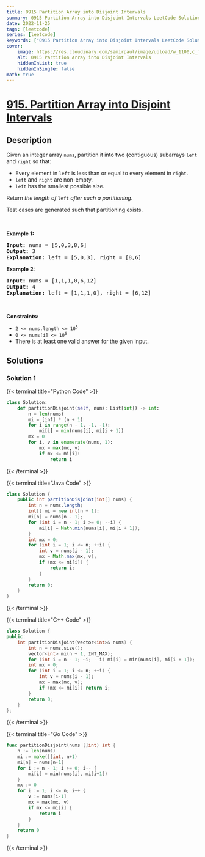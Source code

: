 ```yaml
---
title: 0915 Partition Array into Disjoint Intervals
summary: 0915 Partition Array into Disjoint Intervals LeetCode Solution Explained
date: 2022-11-25
tags: [leetcode]
series: [leetcode]
keywords: ["0915 Partition Array into Disjoint Intervals LeetCode Solution Explained in all languages", "0915 Partition Array into Disjoint Intervals", "LeetCode", "leetcode solution in Python3 C++ Java Go PHP Ruby Swift TypeScript Rust C# JavaScript C", "GeeksforGeeks", "InterviewBit", "Coding Ninjas", "HackerRank", "HackerEarth", "CodeChef", "TopCoder", "AlgoExpert", "freeCodeCamp", "Codeforces", "GitHub", "AtCoder", "Samir Paul"]
cover:
    image: https://res.cloudinary.com/samirpaul/image/upload/w_1100,c_fit,co_rgb:FFFFFF,l_text:Arial_75_bold:0915 Partition Array into Disjoint Intervals - Solution Explained/problem-solving.webp
    alt: 0915 Partition Array into Disjoint Intervals
    hiddenInList: true
    hiddenInSingle: false
math: true
---
```



# [915. Partition Array into Disjoint Intervals](https://leetcode.com/problems/partition-array-into-disjoint-intervals)


## Description

<p>Given an integer array <code>nums</code>, partition it into two (contiguous) subarrays <code>left</code> and <code>right</code> so that:</p>

<ul>
	<li>Every element in <code>left</code> is less than or equal to every element in <code>right</code>.</li>
	<li><code>left</code> and <code>right</code> are non-empty.</li>
	<li><code>left</code> has the smallest possible size.</li>
</ul>

<p>Return <em>the length of </em><code>left</code><em> after such a partitioning</em>.</p>

<p>Test cases are generated such that partitioning exists.</p>

<p>&nbsp;</p>
<p><strong class="example">Example 1:</strong></p>

<pre>
<strong>Input:</strong> nums = [5,0,3,8,6]
<strong>Output:</strong> 3
<strong>Explanation:</strong> left = [5,0,3], right = [8,6]
</pre>

<p><strong class="example">Example 2:</strong></p>

<pre>
<strong>Input:</strong> nums = [1,1,1,0,6,12]
<strong>Output:</strong> 4
<strong>Explanation:</strong> left = [1,1,1,0], right = [6,12]
</pre>

<p>&nbsp;</p>
<p><strong>Constraints:</strong></p>

<ul>
	<li><code>2 &lt;= nums.length &lt;= 10<sup>5</sup></code></li>
	<li><code>0 &lt;= nums[i] &lt;= 10<sup>6</sup></code></li>
	<li>There is at least one valid answer for the given input.</li>
</ul>

## Solutions

### Solution 1

<!-- tabs:start -->

{{< terminal title="Python Code" >}}
```python
class Solution:
    def partitionDisjoint(self, nums: List[int]) -> int:
        n = len(nums)
        mi = [inf] * (n + 1)
        for i in range(n - 1, -1, -1):
            mi[i] = min(nums[i], mi[i + 1])
        mx = 0
        for i, v in enumerate(nums, 1):
            mx = max(mx, v)
            if mx <= mi[i]:
                return i
```
{{< /terminal >}}

{{< terminal title="Java Code" >}}
```java
class Solution {
    public int partitionDisjoint(int[] nums) {
        int n = nums.length;
        int[] mi = new int[n + 1];
        mi[n] = nums[n - 1];
        for (int i = n - 1; i >= 0; --i) {
            mi[i] = Math.min(nums[i], mi[i + 1]);
        }
        int mx = 0;
        for (int i = 1; i <= n; ++i) {
            int v = nums[i - 1];
            mx = Math.max(mx, v);
            if (mx <= mi[i]) {
                return i;
            }
        }
        return 0;
    }
}
```
{{< /terminal >}}

{{< terminal title="C++ Code" >}}
```cpp
class Solution {
public:
    int partitionDisjoint(vector<int>& nums) {
        int n = nums.size();
        vector<int> mi(n + 1, INT_MAX);
        for (int i = n - 1; ~i; --i) mi[i] = min(nums[i], mi[i + 1]);
        int mx = 0;
        for (int i = 1; i <= n; ++i) {
            int v = nums[i - 1];
            mx = max(mx, v);
            if (mx <= mi[i]) return i;
        }
        return 0;
    }
};
```
{{< /terminal >}}

{{< terminal title="Go Code" >}}
```go
func partitionDisjoint(nums []int) int {
	n := len(nums)
	mi := make([]int, n+1)
	mi[n] = nums[n-1]
	for i := n - 1; i >= 0; i-- {
		mi[i] = min(nums[i], mi[i+1])
	}
	mx := 0
	for i := 1; i <= n; i++ {
		v := nums[i-1]
		mx = max(mx, v)
		if mx <= mi[i] {
			return i
		}
	}
	return 0
}
```
{{< /terminal >}}

<!-- tabs:end -->

<!-- end -->
